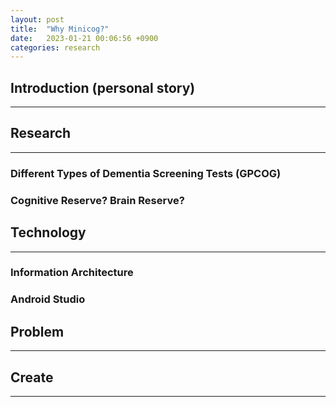 ```yaml
---
layout: post
title:  "Why Minicog?"
date:   2023-01-21 00:06:56 +0900
categories: research
---
```


## Introduction (personal story)

---

## Research

---

### Different Types of Dementia Screening Tests (GPCOG)

### Cognitive Reserve? Brain Reserve?

## Technology

---

### Information Architecture

### Android Studio

## Problem

---

## Create

---
